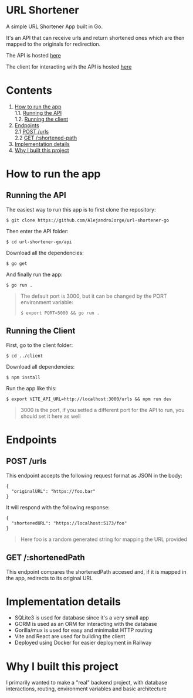 # URL Shortener

A simple URL Shortener App built in Go.

It's an API that can receive urls and return shortened ones which are then mapped to the originals for redirection.

The API is hosted [here](https://trim.up.railway.app)

The client for interacting with the API is hosted [here](https://trim-url.up.railway.app)

# Contents

1. [How to run the app](#how-to-run-the-app)<br>
   1.1. [Running the API](##running-the-api)<br>
   1.2. [Running the client](#running-the-client)
2. [Endpoints](#endpoints)<br>
   2.1 [POST /urls](#post-urls)<br>
   2.2 [GET /:shortened-path](#get-shortenedpath)
3. [Implementation details](#implementation-details)
4. [Why I built this project](#why-i-built-this-project)

# How to run the app

## Running the API

The easiest way to run this app is to first clone the repository:

```
$ git clone https://github.com/AlejandroJorge/url-shortener-go
```

Then enter the API folder:

```
$ cd url-shortener-go/api
```

Download all the dependencies:

```
$ go get
```

And finally run the app:

```
$ go run .
```

> The default port is 3000, but it can be changed by the PORT environment variable:
>
> ```
> $ export PORT=5000 && go run .
> ```

## Running the Client

First, go to the client folder:

```
$ cd ../client
```

Download all dependencies:

```
$ npm install
```

Run the app like this:

```
$ export VITE_API_URL=http://localhost:3000/urls && npm run dev
```

> 3000 is the port, if you setted a different port for the API to run, you should set it here as well

# Endpoints

## POST /urls

This endpoint accepts the following request format as JSON in the body:

```
{
  "originalURL": "https://foo.bar"
}
```

It will respond with the following response:

```
{
  "shortenedURL": "https://localhost:5173/foo"
}
```

> Here foo is a random generated string for mapping the URL provided

## GET /:shortenedPath

This endpoint compares the shortenedPath accesed and, if it is mapped in the app, redirects to its original URL

# Implementation details

- SQLite3 is used for database since it's a very small app
- GORM is used as an ORM for interacting with the database
- Gorilla/mux is used for easy and minimalist HTTP routing
- Vite and React are used for building the client
- Deployed using Docker for easier deployment in Railway

# Why I built this project

I primarily wanted to make a "real" backend project, with database interactions, routing, environment variables and basic architecture
